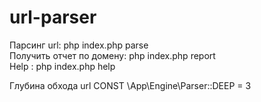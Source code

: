 # url-parser
Парсинг url: php index.php parse <url></br>
Получить отчет по домену: php index.php report <domain></br>
Help : php index.php help</br>

Глубина обхода url CONST \App\Engine\Parser::DEEP = 3 
